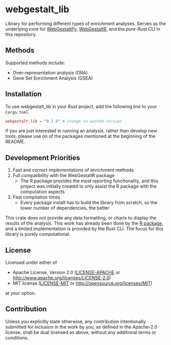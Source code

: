 # webgestalt_lib

Library for performing different types of enrichment analyses. Serves as the underlying core for [WebGestaltPy](https://github.com/bzhanglab/webgestaltpy), [WebGestaltR](https://github.com/bzhanglab/webgestaltr), and the pure-Rust CLI in this repository.

## Methods

Supported methods include:

- Over-representation analysis (ORA)
- Gene Set Enrichment Analysis (GSEA)

## Installation

To use webgestalt_lib in your Rust project, add the following line to your `Cargo.toml`.

```toml
webgestalt_lib = "0.1.0" # change to wanted version
```

If you are just interested in running an analysis, rather than develop new tools, please use on of the packages mentioned at the beginning of the README.

## Development Priorities

1. Fast and correct implementations of enrichment methods
2. Full compatibility with the WebGestaltR package
   - The R package provides the most reporting functionality, and this project was initially created to only assist the R package with the computation aspects
3. Fast compilation times
   - Every package install has to build the library from scratch, so the lower number of dependencies, the better

This crate does not provide any data formatting, or charts to display the results of the analysis. This work has already been done by the [R package](https://github.com/bzhanglab/webgestaltr), and a limited implementation is provided by the Rust CLI. The focus for this library is purely computational.

## License

Licensed under either of

 * Apache License, Version 2.0
   ([LICENSE-APACHE](LICENSE-APACHE) or http://www.apache.org/licenses/LICENSE-2.0)
 * MIT license
   ([LICENSE-MIT](LICENSE-MIT) or http://opensource.org/licenses/MIT)

at your option.

## Contribution

Unless you explicitly state otherwise, any contribution intentionally submitted
for inclusion in the work by you, as defined in the Apache-2.0 license, shall be
dual licensed as above, without any additional terms or conditions.
